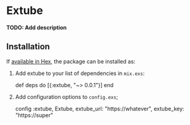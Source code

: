 # Extube

**TODO: Add description**

## Installation

If [available in Hex](https://hex.pm/docs/publish), the package can be installed as:

  1. Add extube to your list of dependencies in `mix.exs`:

        def deps do
          [{:extube, "~> 0.0.1"}]
        end

  2. Add configuration options to `config.exs`;

        config :extube, Extube,
          extube_url: "https://whatever",
          extube_key: "https://super"

